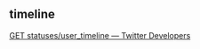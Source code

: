 

## timeline

[GET statuses/user_timeline — Twitter Developers](https://developer.twitter.com/en/docs/tweets/timelines/api-reference/get-statuses-user_timeline.html)

